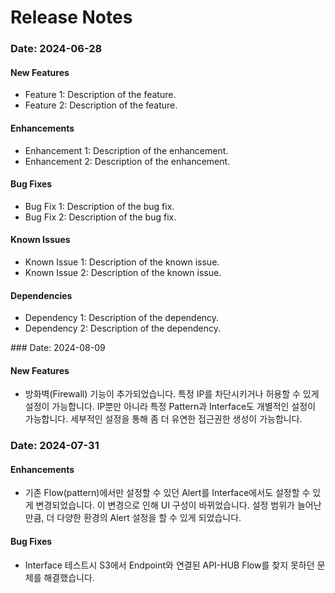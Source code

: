 # Release Notes

<p style="display:none;">

### Date: 2024-06-28

#### New Features

- Feature 1: Description of the feature.
- Feature 2: Description of the feature.

#### Enhancements

- Enhancement 1: Description of the enhancement.
- Enhancement 2: Description of the enhancement.

#### Bug Fixes

- Bug Fix 1: Description of the bug fix.
- Bug Fix 2: Description of the bug fix.

#### Known Issues

- Known Issue 1: Description of the known issue.
- Known Issue 2: Description of the known issue.

#### Dependencies

- Dependency 1: Description of the dependency.
- Dependency 2: Description of the dependency.

</p>
### Date: 2024-08-09

#### New Features

- 방화벽(Firewall) 기능이 추가되었습니다. 특정 IP를 차단시키거나 허용할 수 있게 설정이 가능합니다. IP뿐만 아니라 특정 Pattern과 Interface도 개별적인 설정이 가능합니다. 세부적인 설정을 통해 좀 더 유연한 접근권한 생성이 가능합니다.

### Date: 2024-07-31

#### Enhancements

- 기존 Flow(pattern)에서만 설정할 수 있던 Alert를 Interface에서도 설정할 수 있게 변경되었습니다. 이 변경으로 인해 UI 구성이 바뀌었습니다. 설정 범위가 늘어난 만큼, 더 다양한 환경의 Alert 설정을 할 수 있게 되었습니다.

#### Bug Fixes

- Interface 테스트시 S3에서 Endpoint와 연결된 API-HUB Flow를 찾지 못하던 문제를 해결했습니다. 
  